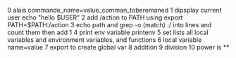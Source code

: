0 alais commande_name=value_comman_toberemaned
1 dipsplay current user echo "hello $USER"
2 add /action to PATH using export PATH=$PATH:/action
3 echo path and grep -o (match) :/ into lines and count them then add 1
4 print env variable printenv
5 set  lists all local variables and environment variables, and functions
6 local variable name=value
7 export to create global var
8 addition
9 division
10 power is **
